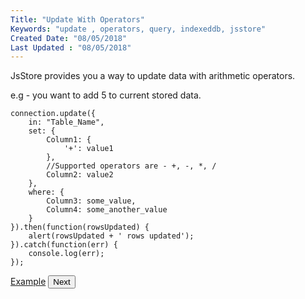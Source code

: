 ```yaml
---
Title: "Update With Operators"
Keywords: "update , operators, query, indexeddb, jsstore"
Created Date: "08/05/2018"
Last Updated : "08/05/2018"
---
```


JsStore provides you a way to update data with arithmetic operators.

e.g - you want to add 5 to current stored data.

```
connection.update({
    in: "Table_Name",
    set: {
        Column1: {
            '+': value1
        },
        //Supported operators are - +, -, *, /
        Column2: value2
    },
    where: {
        Column3: some_value,
        Column4: some_another_value
    }
}).then(function(rowsUpdated) {
    alert(rowsUpdated + ' rows updated');
}).catch(function(err) {
    console.log(err);
});
```

<p class="margin-top-40px text-center">
    <a class="btn info" target="_blank" href="/example/update-with-operators">Example</a>
    <button class="btn info btnNext">Next</button>
</p>
